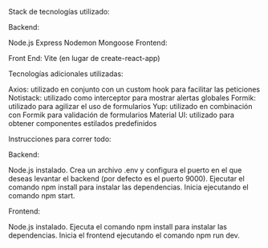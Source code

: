 Stack de tecnologías utilizado:

Backend:

Node.js
Express
Nodemon
Mongoose
Frontend:


Front End: Vite (en lugar de create-react-app)

Tecnologías adicionales utilizadas:

Axios: utilizado en conjunto con un custom hook para facilitar las peticiones
Notistack: utilizado como interceptor para mostrar alertas globales
Formik: utilizado para agilizar el uso de formularios
Yup: utilizado en combinación con Formik para validación de formularios
Material UI: utilizado para obtener componentes estilados predefinidos


Instrucciones para correr todo:

Backend:

Node.js instalado.
Crea un archivo .env y configura el puerto en el que deseas levantar el backend (por defecto es el puerto 9000).
Ejecutar el comando npm install para instalar las dependencias.
Inicia ejecutando el comando npm start.


Frontend:

Node.js instalado.
Ejecuta el comando npm install para instalar las dependencias.
Inicia el frontend ejecutando el comando npm run dev.